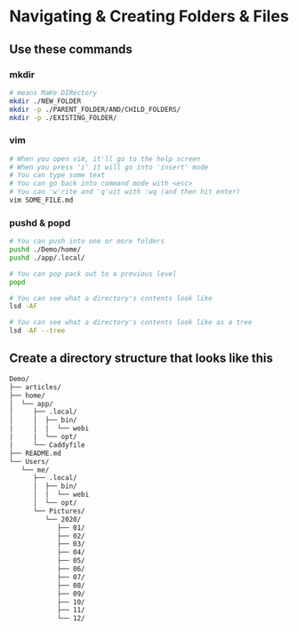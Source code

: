 # Navigating & Creating Folders & Files

## Use these commands

### mkdir

```bash
# means MaKe DIRectory
mkdir ./NEW_FOLDER
mkdir -p ./PARENT_FOLDER/AND/CHILD_FOLDERS/
mkdir -p ./EXISTING_FOLDER/
```

### vim

```bash
# When you open vim, it'll go to the help screen
# When you press 'i' it will go into 'insert' mode
# You can type some text
# You can go back into command mode with <esc>
# You can 'w'rite and 'q'uit with :wq (and then hit enter)
vim SOME_FILE.md
```

### pushd & popd

```bash
# You can push into one or more folders
pushd ./Demo/home/
pushd ./app/.local/

# You can pop pack out to a previous level
popd

# You can see what a directory's contents look like
lsd -AF

# You can see what a directory's contents look like as a tree
lsd -AF --tree
```

## Create a directory structure that looks like this

```txt
Demo/
├── articles/
├── home/
│  └── app/
│     ├── .local/
│     │  ├── bin/
│     │  │  └── webi
│     │  └── opt/
│     └── Caddyfile
├── README.md
└── Users/
   └── me/
      ├── .local/
      │  ├── bin/
      │  │  └── webi
      │  └── opt/
      └── Pictures/
         └── 2020/
            ├── 01/
            ├── 02/
            ├── 03/
            ├── 04/
            ├── 05/
            ├── 06/
            ├── 07/
            ├── 08/
            ├── 09/
            ├── 10/
            ├── 11/
            └── 12/
```
